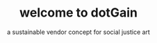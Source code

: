 ---
template: HomePage
slug: ''
title: welcome to dotGain
featuredImage: './images/downtown.jpg'
subtitle: >-
  ### a sustainable vendor concept for social justice art

locations:
  - lat: '45.513370'
    lng: '-122.636770'
    mapLink: ''
    
accordion:
  - content: >-
      [PAALF](https://www.paalf.org/)<br>
      [Trusted Print Shops](https://docs.google.com/spreadsheets/u/0/d/1EBw1Hh9xrzKvplJZ6NEeNvglrBeIKSHXHeeWwri6Nao/htmlview#)<br>
      [Don't Shoot PDX](https://www.outletpdx.com/)<br>
      [Black Resilience Fund](https://www.blackresiliencefund.com/)<br>
      [Snack Bloc PDX](https://snackbloc.party/)<br>
      [Black Food Sovereignty Coalition](https://blackfoodnw.org/)<br>
      [BLM PDX](https://blackpdx.com/destination/portland/black-lives-matter-pdx/)<br>
      [NAACP PDX](https://www.pdxnaacp.org/)<br>
      [Care Not Cops PDX](https://www.carenotcops.org/)<br>
      [Pool Resources](https://www.instagram.com/pool_resources/)<br>
      [For Freedoms](https://www.forfreedoms.org/)<br>
      [OutletPDX](https://www.outletpdx.com/)<br>
      [Design Resistance](https://designresistance.com/)<br>
      [Amplifier](https://amplifier.org/)
      
    title: RESOURCES & ALLIES
  - content: >-
      [ecommloop Headless](https://ecomloop.com/)<br>
      [Shopify eCommerce Backend + API](https://shopify.com)<br>
      [Google Maps API](https://maps.google.com)<br>
      [GatsbyJS](https://gatsbyjs.com)<br>
      [Netlify Hosting + Identity CMS](https://www.netlify.com/)

    title: DOTGAIN TECH STACK
  
meta:
  description: >-
    a sustainable vendor concept for social justice art
  title: art for equity
---